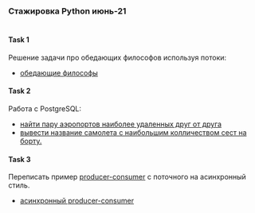 ### Стажировка Python июнь-21
#

#### Task 1
Решение задачи про обедающих философов используя потоки: 
 - [обедающие философы](task_1/dining_philosophers.py)

#### Task 2
Работа с PostgreSQL:
- [найти пару аэропортов наиболее удаленных друг от друга](task_2/airports.sql)
- [вывести название самолета с наибольшим колличеством сест на борту.](task_2/seats_count.sql)

#### Task 3
Переписать пример [producer-consumer](producerconsumer_v_2.py) 
с поточного на асинхронный стиль.
- [асинхронный producer-consumer](task_3/producer_consumer_async.py)
